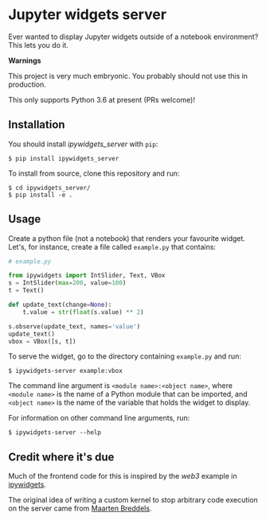 
Jupyter widgets server
======================

Ever wanted to display Jupyter widgets outside of a notebook environment?
This lets you do it.

**Warnings**

This project is very much embryonic. You probably should not use this in production.

This only supports Python 3.6 at present (PRs welcome)!

## Installation

You should install *ipywidgets_server* with `pip`:

```
$ pip install ipywidgets_server
```

To install from source, clone this repository and run:

```
$ cd ipywidgets_server/
$ pip install -e .
```

## Usage

Create a python file (not a notebook) that renders your favourite widget. Let's, for
instance, create a file called `example.py` that contains:

```py
# example.py

from ipywidgets import IntSlider, Text, VBox
s = IntSlider(max=200, value=100)
t = Text()

def update_text(change=None):
    t.value = str(float(s.value) ** 2)

s.observe(update_text, names='value')
update_text()
vbox = VBox([s, t])
```

To serve the widget, go to the directory containing `example.py` and run:

```
$ ipywidgets-server example:vbox
```

The command line argument is `<module name>:<object name>`, where `<module
name>` is the name of a Python module that can be imported, and `<object
name>` is the name of the variable that holds the widget to display.

For information on other command line arguments, run:

```
$ ipywidgets-server --help
```

## Credit where it's due

Much of the frontend code for this is inspired by the *web3* example in
[ipywidgets](https://github.com/jupyter-widgets/ipywidgets/tree/master/examples).

The original idea of writing a custom kernel to stop arbitrary code execution
on the server came from [Maarten
Breddels](https://twitter.com/maartenbreddels).
